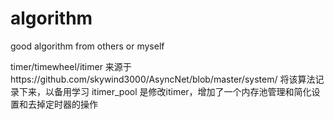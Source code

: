 # algorithm
good algorithm from others or myself

timer/timewheel/itimer 来源于https://github.com/skywind3000/AsyncNet/blob/master/system/ 将该算法记录下来，以备用学习
itimer_pool 是修改itimer，增加了一个内存池管理和简化设置和去掉定时器的操作

